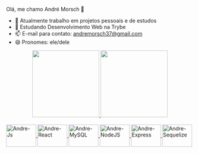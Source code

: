 Olá, me chamo André Morsch 👋


- 🔭 Atualmente trabalho em projetos pessoais e de estudos
- 🌱 Estudando Desenvolvimento Web na Trybe
- 📫 E-mail para contato: andremorsch37@gmail.com
- 😄 Pronomes: ele/dele

<div align="center">
  <a href="https://github.com/andremorsch">
  <img height="180em" src="https://github-readme-stats.vercel.app/api?username=andremorsch&show_icons=true&theme=dark&include_all_commits=true&count_private=true"/>
  <img height="180em" src="https://github-readme-stats.vercel.app/api/top-langs/?username=andremorsch&layout=compact&langs_count=7&theme=dark"/>
</div>

<div style="display: inline_block"><br>
  <img align="center" alt="Andre-Js" height="60" width="80" src="https://cdn.jsdelivr.net/gh/devicons/devicon/icons/javascript/javascript-original.svg">
  <img align="center" alt="Andre-React" height="60" width="80" src="https://cdn.jsdelivr.net/gh/devicons/devicon/icons/react/react-original-wordmark.svg">
  <img align="center" alt="Andre-MySQL" height="60" width="80" src="https://cdn.jsdelivr.net/gh/devicons/devicon/icons/mysql/mysql-plain-wordmark.svg">
  <img align="center" alt="Andre-NodeJS" height="60" width="80" src="https://cdn.jsdelivr.net/gh/devicons/devicon/icons/nodejs/nodejs-original-wordmark.svg">
  <img align="center" alt="Andre-Express" height="60" width="80" src="https://cdn.jsdelivr.net/gh/devicons/devicon/icons/express/express-original-wordmark.svg">
  <img align="center" alt="Andre-Sequelize" height="60" width="80" src="https://cdn.jsdelivr.net/gh/devicons/devicon/icons/sequelize/sequelize-plain-wordmark.svg">
</div>